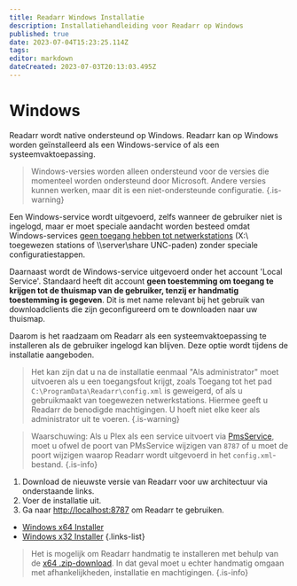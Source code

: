 ```yaml
---
title: Readarr Windows Installatie
description: Installatiehandleiding voor Readarr op Windows
published: true
date: 2023-07-04T15:23:25.114Z
tags: 
editor: markdown
dateCreated: 2023-07-03T20:13:03.495Z
---
```


# Windows

Readarr wordt native ondersteund op Windows. Readarr kan op Windows worden geïnstalleerd als een Windows-service of als een systeemvaktoepassing.
> Windows-versies worden alleen ondersteund voor de versies die momenteel worden ondersteund door Microsoft. Andere versies kunnen werken, maar dit is een niet-ondersteunde configuratie.
{.is-warning}

Een Windows-service wordt uitgevoerd, zelfs wanneer de gebruiker niet is ingelogd, maar er moet speciale aandacht worden besteed omdat Windows-services [geen toegang hebben tot netwerkstations](https://learn.microsoft.com/en-us/windows/win32/services/services-and-redirected-drives) (X:\ toegewezen stations of \\\server\share UNC-paden) zonder speciale configuratiestappen.

Daarnaast wordt de Windows-service uitgevoerd onder het account 'Local Service'. Standaard heeft dit account **geen toestemming om toegang te krijgen tot de thuismap van de gebruiker, tenzij er handmatig toestemming is gegeven**. Dit is met name relevant bij het gebruik van downloadclients die zijn geconfigureerd om te downloaden naar uw thuismap.

Daarom is het raadzaam om Readarr als een systeemvaktoepassing te installeren als de gebruiker ingelogd kan blijven. Deze optie wordt tijdens de installatie aangeboden.

> Het kan zijn dat u na de installatie eenmaal "Als administrator" moet uitvoeren als u een toegangsfout krijgt, zoals Toegang tot het pad `C:\ProgramData\Readarr\config.xml` is geweigerd, of als u gebruikmaakt van toegewezen netwerkstations. Hiermee geeft u Readarr de benodigde machtigingen. U hoeft niet elke keer als administrator uit te voeren.
{.is-warning}

> Waarschuwing: Als u Plex als een service uitvoert via [PmsService](https://github.com/cjmurph/PmsService), moet u ofwel de poort van PMsService wijzigen van `8787` of u moet de poort wijzigen waarop Readarr wordt uitgevoerd in het `config.xml`-bestand.
{.is-info}

1. Download de nieuwste versie van Readarr voor uw architectuur via onderstaande links.
1. Voer de installatie uit.
1. Ga naar <http://localhost:8787> om Readarr te gebruiken.

- [Windows x64 Installer](https://readarr.servarr.com/v1/update/develop/updatefile?os=windows&runtime=netcore&arch=x64&installer=true)
- [Windows x32 Installer](https://readarr.servarr.com/v1/update/develop/updatefile?os=windows&runtime=netcore&arch=x86&installer=true)
{.links-list}

> Het is mogelijk om Readarr handmatig te installeren met behulp van de [x64 .zip-download](https://readarr.servarr.com/v1/update/develop/updatefile?os=windows&runtime=netcore&arch=x64). In dat geval moet u echter handmatig omgaan met afhankelijkheden, installatie en machtigingen.
{.is-info}